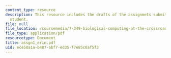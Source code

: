 ```yaml
---
content_type: resource
description: This resource includes the drafts of the assignmets submitted by the
  student.
file: null
file_location: /coursemedia/7-349-biological-computing-at-the-crossroads-of-engineering-and-science-spring-2005/ece58a1ab4876bf7ed35f7e85c0af5f3_assgn1_erin.pdf
file_type: application/pdf
resourcetype: Document
title: assgn1_erin.pdf
uid: ece58a1a-b487-6bf7-ed35-f7e85c0af5f3
---
```

